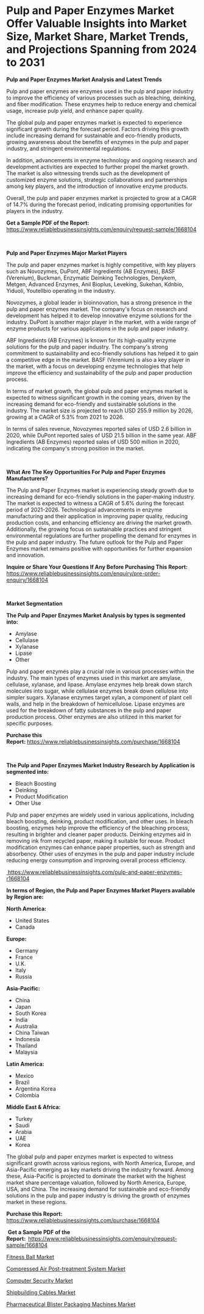 <p><h1>Pulp and Paper Enzymes Market Offer Valuable Insights into Market Size, Market Share, Market Trends, and Projections Spanning from 2024 to 2031</h1></p><p><strong>Pulp and Paper Enzymes Market Analysis and Latest Trends</strong></p>
<p><p>Pulp and paper enzymes are enzymes used in the pulp and paper industry to improve the efficiency of various processes such as bleaching, deinking, and fiber modification. These enzymes help to reduce energy and chemical usage, increase pulp yield, and enhance paper quality.</p><p>The global pulp and paper enzymes market is expected to experience significant growth during the forecast period. Factors driving this growth include increasing demand for sustainable and eco-friendly products, growing awareness about the benefits of enzymes in the pulp and paper industry, and stringent environmental regulations.</p><p>In addition, advancements in enzyme technology and ongoing research and development activities are expected to further propel the market growth. The market is also witnessing trends such as the development of customized enzyme solutions, strategic collaborations and partnerships among key players, and the introduction of innovative enzyme products.</p><p>Overall, the pulp and paper enzymes market is projected to grow at a CAGR of 14.7% during the forecast period, indicating promising opportunities for players in the industry.</p></p>
<p><strong>Get a Sample PDF of the Report:&nbsp;</strong> <a href="https://www.reliablebusinessinsights.com/enquiry/request-sample/1668104">https://www.reliablebusinessinsights.com/enquiry/request-sample/1668104</a></p>
<p>&nbsp;</p>
<p><strong>Pulp and Paper Enzymes Major Market Players</strong></p>
<p><p>The pulp and paper enzymes market is highly competitive, with key players such as Novozymes, DuPont, ABF Ingredients (AB Enzymes), BASF (Verenium), Buckman, Enzymatic Deinking Technologies, Denykem, Metgen, Advanced Enzymes, Anil Bioplus, Leveking, Sukehan, Kdnbio, Yiduoli, Youtellbio operating in the industry.</p><p>Novozymes, a global leader in bioinnovation, has a strong presence in the pulp and paper enzymes market. The company's focus on research and development has helped it to develop innovative enzyme solutions for the industry. DuPont is another major player in the market, with a wide range of enzyme products for various applications in the pulp and paper industry.</p><p>ABF Ingredients (AB Enzymes) is known for its high-quality enzyme solutions for the pulp and paper industry. The company's strong commitment to sustainability and eco-friendly solutions has helped it to gain a competitive edge in the market. BASF (Verenium) is also a key player in the market, with a focus on developing enzyme technologies that help improve the efficiency and sustainability of the pulp and paper production process.</p><p>In terms of market growth, the global pulp and paper enzymes market is expected to witness significant growth in the coming years, driven by the increasing demand for eco-friendly and sustainable solutions in the industry. The market size is projected to reach USD 255.9 million by 2026, growing at a CAGR of 5.3% from 2021 to 2026.</p><p>In terms of sales revenue, Novozymes reported sales of USD 2.6 billion in 2020, while DuPont reported sales of USD 21.5 billion in the same year. ABF Ingredients (AB Enzymes) reported sales of USD 500 million in 2020, indicating the company's strong position in the market.</p></p>
<p>&nbsp;</p>
<p><strong>What Are The Key Opportunities For Pulp and Paper Enzymes Manufacturers?</strong></p>
<p><p>The Pulp and Paper Enzymes market is experiencing steady growth due to increasing demand for eco-friendly solutions in the paper-making industry. The market is expected to witness a CAGR of 5.6% during the forecast period of 2021-2026. Technological advancements in enzyme manufacturing and their application in improving paper quality, reducing production costs, and enhancing efficiency are driving the market growth. Additionally, the growing focus on sustainable practices and stringent environmental regulations are further propelling the demand for enzymes in the pulp and paper industry. The future outlook for the Pulp and Paper Enzymes market remains positive with opportunities for further expansion and innovation.</p></p>
<p><strong>Inquire or Share Your Questions If Any Before Purchasing This Report:</strong> <a href="https://www.reliablebusinessinsights.com/enquiry/pre-order-enquiry/1668104">https://www.reliablebusinessinsights.com/enquiry/pre-order-enquiry/1668104</a></p>
<p>&nbsp;</p>
<p><strong>Market Segmentation</strong></p>
<p><strong>The Pulp and Paper Enzymes Market Analysis by types is segmented into:</strong></p>
<p><ul><li>Amylase</li><li>Cellulase</li><li>Xylanase</li><li>Lipase</li><li>Other</li></ul></p>
<p><p>Pulp and paper enzymes play a crucial role in various processes within the industry. The main types of enzymes used in this market are amylase, cellulase, xylanase, and lipase. Amylase enzymes help break down starch molecules into sugar, while cellulase enzymes break down cellulose into simpler sugars. Xylanase enzymes target xylan, a component of plant cell walls, and help in the breakdown of hemicellulose. Lipase enzymes are used for the breakdown of fatty substances in the pulp and paper production process. Other enzymes are also utilized in this market for specific purposes.</p></p>
<p><strong>Purchase this Report:&nbsp;</strong><a href="https://www.reliablebusinessinsights.com/purchase/1668104">https://www.reliablebusinessinsights.com/purchase/1668104</a></p>
<p>&nbsp;</p>
<p><strong>The Pulp and Paper Enzymes Market Industry Research by Application is segmented into:</strong></p>
<p><ul><li>Bleach Boosting</li><li>Deinking</li><li>Product Modification</li><li>Other Use</li></ul></p>
<p><p>Pulp and paper enzymes are widely used in various applications, including bleach boosting, deinking, product modification, and other uses. In bleach boosting, enzymes help improve the efficiency of the bleaching process, resulting in brighter and cleaner paper products. Deinking enzymes aid in removing ink from recycled paper, making it suitable for reuse. Product modification enzymes can enhance paper properties, such as strength and absorbency. Other uses of enzymes in the pulp and paper industry include reducing energy consumption and improving overall process efficiency.</p></p>
<p><a href="https://www.reliablebusinessinsights.com/pulp-and-paper-enzymes-r1668104">&nbsp;https://www.reliablebusinessinsights.com/pulp-and-paper-enzymes-r1668104</a></p>
<p><strong>In terms of Region, the Pulp and Paper Enzymes Market Players available by Region are:</strong></p>
<p>
    <p> <strong> North America: </strong>
        <ul>
            <li>United States</li>
            <li>Canada</li>
        </ul>
        </p> 
    <p> <strong> Europe: </strong>
        <ul>
            <li>Germany</li>
            <li>France</li>
            <li>U.K.</li>
            <li>Italy</li>
            <li>Russia</li>
        </ul>
        </p> 
    <p> <strong> Asia-Pacific: </strong>
        <ul>
            <li>China</li>
            <li>Japan</li>
            <li>South Korea</li>
            <li>India</li>
            <li>Australia</li>
            <li>China Taiwan</li>
            <li>Indonesia</li>
            <li>Thailand</li>
            <li>Malaysia</li>
        </ul>
        </p> 
    <p> <strong> Latin America: </strong>
        <ul>
            <li>Mexico</li>
            <li>Brazil</li>
            <li>Argentina Korea</li>
            <li>Colombia</li>
        </ul>
        </p> 
    <p> <strong> Middle East & Africa: </strong>
        <ul>
            <li>Turkey</li>
            <li>Saudi</li>
            <li>Arabia</li>
            <li>UAE</li>
            <li>Korea</li>
        </ul>
    </p>
    </p>
<p><p>The global pulp and paper enzymes market is expected to witness significant growth across various regions, with North America, Europe, and Asia-Pacific emerging as key markets driving the industry forward. Among these, Asia-Pacific is projected to dominate the market with the highest market share percentage valuation, followed by North America, Europe, USA, and China. The increasing demand for sustainable and eco-friendly solutions in the pulp and paper industry is driving the growth of enzymes market in these regions.</p></p>
<p><strong>Purchase this Report: </strong><a href="https://www.reliablebusinessinsights.com/purchase/1668104">https://www.reliablebusinessinsights.com/purchase/1668104</a></p>
<p>&nbsp;<strong>Get a Sample PDF of the Report:&nbsp;&nbsp;</strong><a href="https://www.reliablebusinessinsights.com/enquiry/request-sample/1668104">https://www.reliablebusinessinsights.com/enquiry/request-sample/1668104</a></p>
<p><strong></strong></p>
<p><p><a href="https://www.linkedin.com/pulse/fitness-ball-market-forecasts-trends-impact-analysis-2024-plaqe?trackingId=Y3wJC9m8T3%2BOwE2wjBg3gA%3D%3D">Fitness Ball Market</a></p><p><a href="https://www.linkedin.com/pulse/compressed-air-post-treatment-system-market-report-product-miwme?trackingId=usQlN%2B8kSjmakJZrz4soGw%3D%3D">Compressed Air Post-treatment System Market</a></p><p><a href="https://github.com/lairestrong/Market-Research-Report-List-1/blob/main/computer-security-market.md">Computer Security Market</a></p><p><a href="https://github.com/drzsklfn31/Market-Research-Report-List-1/blob/main/shipbuilding-cables-market.md">Shipbuilding Cables Market</a></p><p><a href="https://github.com/bmorecock/Market-Research-Report-List-4/blob/main/pharmaceutical-blister-packaging-machines-market.md">Pharmaceutical Blister Packaging Machines Market</a></p></p>